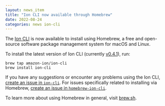 ```yaml
---
layout: news_item
title: "Ion CLI now available through Homebrew"
date: 2022-08-24
categories: news ion-cli
---
```


The [Ion CLI](https://github.com/amzn/ion-cli) is now available to install using Homebrew, a free and open-source software package management system for macOS and Linux.

To install the latest version of Ion CLI (currently [v0.4.1](https://github.com/amzn/ion-cli/releases/tag/v0.4.1)), run:
```shell
brew tap amazon-ion/ion-cli
brew install ion-cli
```

If you have any suggestions or encounter any problems using the Ion CLI, [create an issue in `ion-cli`](https://github.com/amzn/ion-cli/issues/new).
For issues specifically related to installing via Homebrew, [create an issue in `homebrew-ion-cli`](https://github.com/amazon-ion/homebrew-ion-cli/issues/new/choose).

To learn more about using Homebrew in general, visit [brew.sh](https://brew.sh/).
